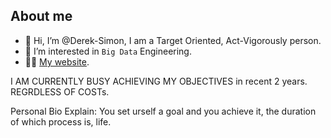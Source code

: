 ## About me

- 👋 Hi, I’m @Derek-Simon, I am a Target Oriented, Act-Vigorously person.
- 👀 I’m interested in `Big Data` Engineering.
- 👨‍💻‍ [My website](https://www.derekactions.com/).
 
I AM CURRENTLY BUSY ACHIEVING MY OBJECTIVES in recent 2 years. REGRDLESS OF COSTs.

Personal Bio Explain: You set urself a goal and you achieve it, the duration of which process is, life.

<!---
Derek-Simon/Derek-Simon is a ✨ special ✨ repository because its `README.md` (this file) appears on your GitHub profile.
You can click the Preview link to take a look at your changes.
--->
